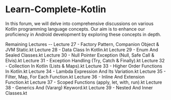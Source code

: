 # Learn-Complete-Kotlin
In this forum, we will delve into comprehensive discussions on various Kotlin programming language concepts. Our aim is to enhance our proficiency in Android development by exploring these concepts in depth.

Remaining Lectures --
Lecture 27 - Factory Pattern, Companion Object & JVM Static.kt
Lecture 28 - Data Class In Kotlin.kt
Lecture 29 - Enum And Sealed Classes.kt
Lecture 30 - Null Pointer Exception (Null, Safe Call & Elvis).kt
Lecture 31 - Exception Handling (Try, Catch & Finally).kt
Lecture 32 - Collection In Kotlin (Lists & Maps).kt
Lecture 33 - Higher Order Functions In Kotlin.kt
Lecture 34 - Lambda Expression And Its Variation.kt
Lecture 35 - Filter, Map, For Each Function.kt
Lecture 36 - Inline And Extension Function.kt
Lecture 37 - Scoped Functions (apply, let, with, run).kt
Lecture 38 - Generics And (Vararg) Keyword.kt
Lecture 39 - Nested And Inner Classes.kt